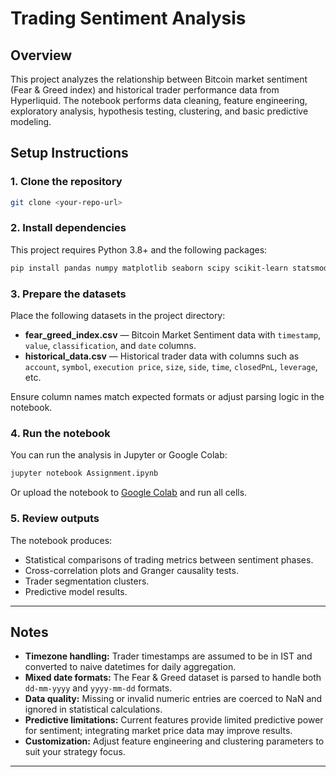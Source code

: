 # Trading Sentiment Analysis

## Overview

This project analyzes the relationship between Bitcoin market sentiment (Fear & Greed index) and historical trader performance data from Hyperliquid. The notebook performs data cleaning, feature engineering, exploratory analysis, hypothesis testing, clustering, and basic predictive modeling.

## Setup Instructions

### 1. Clone the repository

```bash
git clone <your-repo-url>
```

### 2. Install dependencies

This project requires Python 3.8+ and the following packages:

```bash
pip install pandas numpy matplotlib seaborn scipy scikit-learn statsmodels
```

### 3. Prepare the datasets

Place the following datasets in the project directory:

- **fear\_greed\_index.csv** — Bitcoin Market Sentiment data with `timestamp`, `value`, `classification`, and `date` columns.
- **historical\_data.csv** — Historical trader data with columns such as `account`, `symbol`, `execution price`, `size`, `side`, `time`, `closedPnL`, `leverage`, etc.

Ensure column names match expected formats or adjust parsing logic in the notebook.

### 4. Run the notebook

You can run the analysis in Jupyter or Google Colab:

```bash
jupyter notebook Assignment.ipynb
```

Or upload the notebook to [Google Colab](https://colab.research.google.com/) and run all cells.

### 5. Review outputs

The notebook produces:

- Statistical comparisons of trading metrics between sentiment phases.
- Cross-correlation plots and Granger causality tests.
- Trader segmentation clusters.
- Predictive model results.

---

## Notes

- **Timezone handling:** Trader timestamps are assumed to be in IST and converted to naive datetimes for daily aggregation.
- **Mixed date formats:** The Fear & Greed dataset is parsed to handle both `dd-mm-yyyy` and `yyyy-mm-dd` formats.
- **Data quality:** Missing or invalid numeric entries are coerced to NaN and ignored in statistical calculations.
- **Predictive limitations:** Current features provide limited predictive power for sentiment; integrating market price data may improve results.
- **Customization:** Adjust feature engineering and clustering parameters to suit your strategy focus.

---
